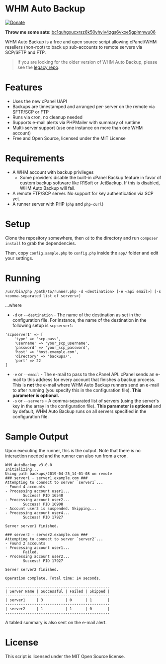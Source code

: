 # WHM Auto Backup

[![Donate](https://www.paypalobjects.com/en_US/i/btn/btn_donateCC_LG.gif)](https://www.paypal.com/cgi-bin/webscr?cmd=_s-xclick&hosted_button_id=GUV2KKLLSGXES)

**Throw me some sats**: [bc1quhgxucxrsz6k50yhylv4zgs6vkxe5gplmnwu06](bitcoin:bc1quhgxucxrsz6k50yhylv4zgs6vkxe5gplmnwu06)

WHM Auto Backup is a free and open source script allowing cPanel/WHM resellers (non-root) to back up sub-accounts to remote servers via SCP/SFTP and FTP.

> If you are looking for the older version of WHM Auto Backup, please see the [legacy repo](https://github.com/liamdemafelix/whmautobackup-legacy).

# Features

* Uses the new cPanel UAPI
* Backups are timestamped and arranged per-server on the remote via SFTP/SCP or FTP
* Runs via cron, no cleanup needed
* Supports e-mail alerts via PHPMailer with summary of runtime
* Multi-server support (use one instance on more than one WHM account)
* Free and Open Source, licensed under the MIT License

# Requirements

* A WHM account with backup privileges
    * Some providers disable the built-in cPanel Backup feature in favor of custom backup software like R1Soft or JetBackup. If this is disabled, WHM Auto Backup will fail.
* A remote FTP/SCP server. No support for key authentication via SCP yet.
* A runner server with PHP (`php` and `php-curl`)

# Setup

Clone the repository somewhere, then `cd` to the directory and run `composer install` to grab the dependencies.

Then, copy `config.sample.php` to `config.php` inside the `app/` folder and edit your settings.

# Running

```
/usr/bin/php /path/to/runner.php -d <destination> [-e <api email>] [-s <comma-separated list of servers>]
```

...where

* `-d` or `--destination` - The name of the destination as set in the configuration file. For instance, the name of the destination in the following setup is `scpserver1`:
```
'scpserver1' => [
	'type' => 'scp-pass',
	'username' => 'your_scp_username',
	'password' => 'your_scp_password',
	'host' => 'host.example.com',
	'directory' => 'backups/',
	'port' => 22
]
```

* `-e` or `--email` - The e-mail to pass to the cPanel API. cPanel sends an e-mail to this address for every account that finishes a backup process. This is **not** the e-mail where WHM Auto Backup runners send an e-mail to after running (you specify this in the configuration file). **This parameter is optional.**
* `-s` or `--servers` - A comma-separated list of servers (using the server's key in the array in the configuration file). **This parameter is optional** and by default, WHM Auto Backup runs on all servers specified in the configuration file.

# Sample Output

Upon executing the runner, this is the output. Note that there is no interaction needed and the runner can also run from a cron.

```
WHM AutoBackup v3.0.0
Initializing...
Using path backups/2019-04-25_14-01-08 on remote
### server1 - server1.example.com ###
Attempting to connect to server `server1`...
- Found 4 accounts
- Processing account user1...
        Success! PID 16540
- Processing account user2...
        Success! PID 16908
- Account user3 is suspended. Skipping...
- Processing account user4...
        Success! PID 17927

Server server1 finished.

### server2 - server2.example.com ###
Attempting to connect to server `server2`...
- Found 2 accounts
- Processing account user1...
        Failed.
- Processing account user2...
        Success! PID 17927

Server server2 finished.

Operation complete. Total time: 14 seconds.

-----------------------------------------------
| Server Name | Successful | Failed | Skipped |
-----------------------------------------------
| server1     | 3          | 0      | 1       |
-----------------------------------------------
| server2     | 1          | 1      | 0       |
-----------------------------------------------
```

A tabled summary is also sent on the e-mail alert.

# License

This script is licensed under the MIT Open Source license.
